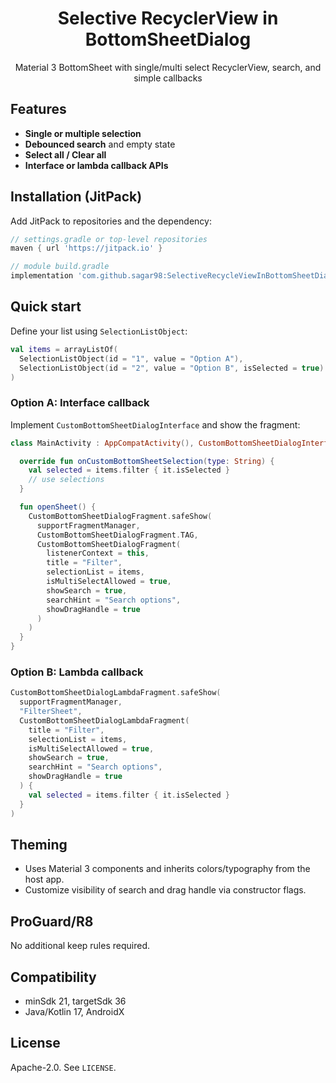 <h1 align="center">Selective RecyclerView in BottomSheetDialog</h1>
<p align="center">Material 3 BottomSheet with single/multi select RecyclerView, search, and simple callbacks</p>

## Features

- **Single or multiple selection**
- **Debounced search** and empty state
- **Select all / Clear all**
- **Interface or lambda callback APIs**

## Installation (JitPack)

Add JitPack to repositories and the dependency:

```gradle
// settings.gradle or top-level repositories
maven { url 'https://jitpack.io' }

// module build.gradle
implementation 'com.github.sagar98:SelectiveRecycleViewInBottomSheetDialog:<latest-tag>'
```

## Quick start

Define your list using `SelectionListObject`:

```kotlin
val items = arrayListOf(
  SelectionListObject(id = "1", value = "Option A"),
  SelectionListObject(id = "2", value = "Option B", isSelected = true)
)
```

### Option A: Interface callback

Implement `CustomBottomSheetDialogInterface` and show the fragment:

```kotlin
class MainActivity : AppCompatActivity(), CustomBottomSheetDialogInterface {

  override fun onCustomBottomSheetSelection(type: String) {
    val selected = items.filter { it.isSelected }
    // use selections
  }

  fun openSheet() {
    CustomBottomSheetDialogFragment.safeShow(
      supportFragmentManager,
      CustomBottomSheetDialogFragment.TAG,
      CustomBottomSheetDialogFragment(
        listenerContext = this,
        title = "Filter",
        selectionList = items,
        isMultiSelectAllowed = true,
        showSearch = true,
        searchHint = "Search options",
        showDragHandle = true
      )
    )
  }
}
```

### Option B: Lambda callback

```kotlin
CustomBottomSheetDialogLambdaFragment.safeShow(
  supportFragmentManager,
  "FilterSheet",
  CustomBottomSheetDialogLambdaFragment(
    title = "Filter",
    selectionList = items,
    isMultiSelectAllowed = true,
    showSearch = true,
    searchHint = "Search options",
    showDragHandle = true
  ) {
    val selected = items.filter { it.isSelected }
  }
)
```

## Theming

- Uses Material 3 components and inherits colors/typography from the host app.
- Customize visibility of search and drag handle via constructor flags.

## ProGuard/R8

No additional keep rules required.

## Compatibility

- minSdk 21, targetSdk 36
- Java/Kotlin 17, AndroidX

## License

Apache-2.0. See `LICENSE`.

